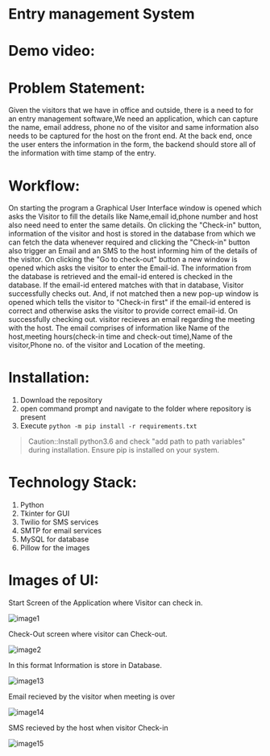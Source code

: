 # Entry management System

# Demo video:

# Problem Statement:
Given the visitors that we have in office and outside, there is a need to for an entry management software,We need an application, which can capture the name, email address, phone no of the visitor and same information also needs to be captured for the host on the front end. At the back end, once the user enters the information in the form, the backend should store all of the information with time stamp of the entry.

# Workflow:
On starting the program a Graphical User Interface window is opened which asks the Visitor to fill the details like Name,email id,phone number and host also need need to enter the same details.
On clicking the "Check-in" button, information of the visitor and host is stored in the database from which we can fetch the data whenever  required and clicking the "Check-in" button also trigger an Email and an SMS to the host informing him of the details of the visitor.
On clicking the "Go to check-out" button a new window is opened which asks the visitor to enter the Email-id. The information from the database is retrieved and the email-id entered is checked in the database. If the email-id entered matches with that in database, Visitor successfully checks out. And, if not matched then a new pop-up window is opened which tells the visitor to "Check-in first" if the email-id entered is correct and otherwise asks the visitor to provide correct email-id.
On successfully checking out. visitor recieves an email regarding the meeting with the host. The email comprises of information like Name of the host,meeting hours(check-in time and check-out time),Name of the visitor,Phone no. of the visitor and Location of the meeting.

# Installation:
1. Download the repository
2. open command prompt and navigate to the folder where repository is present
3. Execute ```python -m pip install -r requirements.txt```
>Caution::Install python3.6 and check "add path to path variables" during installation. Ensure pip is installed on your system.
	
# Technology Stack:
1. Python
2. Tkinter for GUI
3. Twilio for SMS services
4. SMTP for email services
5. MySQL for database
6. Pillow for the images


# Images of UI:

Start Screen of the Application where Visitor can check in.

![image1](https://github.com/aman3197/Innovaccer-EntryManagementSoftware/blob/master/Images/image1.png)

Check-Out screen where visitor can Check-out.

![image2](https://github.com/aman3197/Innovaccer-EntryManagementSoftware/blob/master/Images/image2.png)

In this format 	Information is store in Database.

![image13](https://github.com/aman3197/Innovaccer-EntryManagementSoftware/blob/master/Images/image13.png)

Email recieved by the visitor when meeting is over

![image14](https://github.com/aman3197/Innovaccer-EntryManagementSoftware/blob/master/Images/image14.jpg)


SMS recieved by the host when visitor Check-in

![image15](https://github.com/aman3197/Innovaccer-EntryManagementSoftware/blob/master/Images/image15.jpg)


